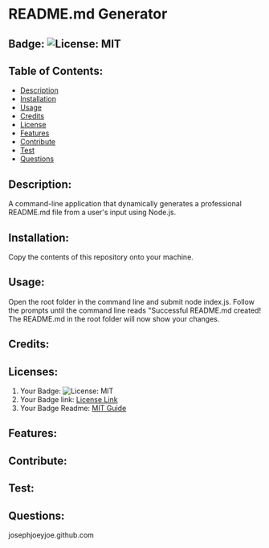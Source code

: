 # README.md Generator
  ## Badge: ![License: MIT](https://img.shields.io/badge/License-MIT-yellow.svg)
  ## Table of Contents:
   * [Description](#description)
   * [Installation](#installation)
   * [Usage](#usage)
   * [Credits](#credits)
   * [License](#licenses)
   * [Features](#features)
   * [Contribute](#contribute)
   * [Test](#test)
   * [Questions](#questions)
  ## Description:
  A command-line application that dynamically generates a professional README.md file from a user's input using Node.js.
  ## Installation:
  Copy the contents of this repository onto your machine.
  ## Usage:
  Open the root folder in the command line and submit node index.js. Follow the prompts until the command line reads "Successful  README.md created! The README.md in the root folder will now show your changes.
  ## Credits:
  
  ## Licenses:
  1. Your Badge: ![License: MIT](https://img.shields.io/badge/License-MIT-yellow.svg)
  2. Your Badge link: <a href = "https://opensource.org/licenses/MIT">License Link</a>
  3. Your Badge Readme: <a href = "https://gist.github.com/ckib16/8732561535ed766cd6b8">MIT Guide</a>
  ## Features:
  
  ## Contribute:
  
  ## Test:
  
  ## Questions:
  josephjoeyjoe.github.com
  
